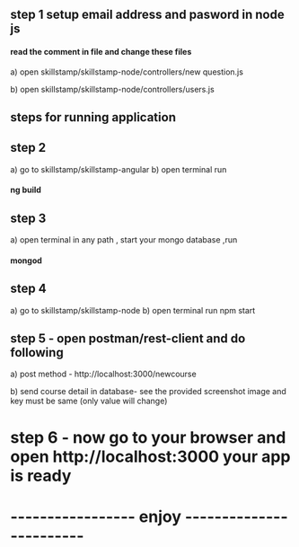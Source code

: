## step 1 setup email address and pasword in node js

#### read the comment in file and change these files	

a) open skillstamp/skillstamp-node/controllers/new question.js
	
b)  open skillstamp/skillstamp-node/controllers/users.js

## steps for running application


## step 2
a) go to skillstamp/skillstamp-angular
b) open terminal run 
#### ng build

## step 3
a) open terminal in any path , start your mongo database ,run 
#### mongod

## step 4
a) go to skillstamp/skillstamp-node
b) open terminal run npm start

## step 5 - open postman/rest-client and do following
a) post method - http://localhost:3000/newcourse

b) send course detail in database- see the provided screenshot image and key must be same (only value will change)

# step 6 - now go to your browser and open http://localhost:3000 your app is ready

# ----------------- enjoy ------------------------

